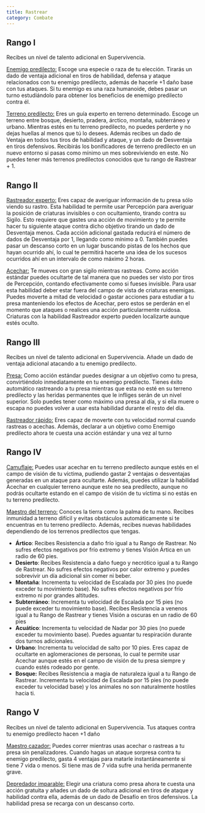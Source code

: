 ```yaml
---
title: Rastrear
category: Combate
---
```


## Rango I

Recibes un nivel de talento adicional en Supervivencia.

<u>Enemigo predilecto:</u> Escoge una especie o raza de tu elección. Tirarás un dado de ventaja adicional en tiros de habilidad, defensa y ataque relacionados con tu enemigo predilecto, además de hacerle +1 daño base con tus ataques. Si tu enemigo es una raza humanoide, debes pasar un turno estudiándolo para obtener los beneficios de enemigo predilecto contra él. 

<u>Terreno predilecto:</u> Eres un guía experto en terreno determinado. Escoge un terreno entre bosque, desierto, pradera, árctico, montaña, subterráneo y urbano. Mientras estés en tu terreno predilecto, no puedes perderte y no dejas huellas al menos que tú lo desees. Además recibes un dado de Ventaja en todos tus tiros de habilidad y ataque, y un dado de Desventaja en tiros defensivos. Recibirás los bonificadores de terreno predilecto en un nuevo entorno si pasas como mínimo un mes sobreviviendo en este. No puedes tener más terrenos predilectos conocidos que tu rango de Rastrear + 1.

## Rango II

<u>Rastreador experto:</u> Eres capaz de averiguar información de tu presa sólo viendo su rastro. Esta habilidad te permite usar Percepción para averiguar la posición de criaturas invisibles o con ocultamiento, tirando contra su Sigilo. Esto requiere que gastes una acción de movimiento y te permite hacer tu siguiente ataque contra dicho objetivo tirando un dado de Desventaja menos. Cada acción adicional gastada reducirá el número de dados de Desventaja por 1, llegando como mínimo a 0.  También puedes pasar un descanso corto en un lugar buscando pistas de los hechos que hayan ocurrido ahí, lo cual te permitirá hacerte una idea de los sucesos ocurridos ahí en un intervalo de como máximo 2 horas.

<u>Acechar:</u> Te mueves con gran sigilo mientras rastreas. Como acción estándar puedes ocultarte de tal manera que no puedes ser visto por tiros de Percepción, contando efectivamente como si fueses invisible. Para usar esta habilidad deber estar fuera del campo de vista de criaturas enemigas. Puedes moverte a mitad de velocidad o gastar acciones para estudiar a tu presa manteniendo los efectos de Acechar, pero estos se perderán en el momento que ataques o realices una acción particularmente ruidosa. Criaturas con la habilidad Rastreador experto pueden localizarte aunque estés oculto.

## Rango III

Recibes un nivel de talento adicional en Supervivencia. Añade un dado de ventaja adicional atacando a tu enemigo predilecto.

<u>Presa:</u> Como acción estándar puedes designar a un objetivo como tu presa, convirtiéndolo inmediatamente en tu enemigo predilecto. Tienes éxito automático rastreando a tu presa mientras que esta no esté en su terreno predilecto y las heridas permanentes que le infliges serán de un nivel superior. Solo puedes tener como máximo una presa al día, y si ella muere o escapa no puedes volver a usar esta habilidad durante el resto del día.

<u>Rastreador rápido:</u>  Eres capaz de moverte con tu velocidad normal cuando rastreas o acechas. Además, declarar a un objetivo como Enemigo predilecto ahora te cuesta una acción estándar y una vez al turno 

## Rango IV

<u>Camuflaje:</u> Puedes usar acechar en tu terreno predilecto aunque estés en el campo de visión de tu víctima, pudiendo gastar 2 ventajas o desventajas generadas en un ataque para ocultarte. Además, puedes utilizar la habilidad Acechar en cualquier terreno aunque este no sea predilecto, aunque no podrás ocultarte estando en el campo de visión de tu víctima si no estás en tu terreno predilecto.

<u>Maestro del terreno:</u> Conoces la tierra como la palma de tu mano. Recibes inmunidad a terreno difícil y evitas obstáculos automáticamente si te encuentras en tu terreno predilecto. Además, recibes nuevas habilidades dependiendo de los terrenos predilectos que tengas. 

- **Ártico**: Recibes Resistencia a daño frío igual a tu Rango de Rastrear. No sufres efectos negativos por frío extremo y tienes Visión Ártica en un radio de 60 pies.
- **Desierto**: Recibes Resistencia a daño fuego y necrótico igual a tu Rango de Rastrear. No sufres efectos negativos por calor extremo y puedes sobrevivir un día adicional sin comer ni beber. 
- **Montaña**: Incrementa tu velocidad de Escalada por 30 pies (no puede exceder tu movimiento base). No sufres efectos negativos por frío extremo ni por grandes altitudes.
- **Subterráneo**: Incrementa tu velocidad de Escalada por 15 pies (no puede exceder tu movimiento base). Recibes Resistencia a venenos igual a tu Rango de Rastrear y tienes Visión a oscuras en un radio de 60 pies
- **Acuático**: Incrementa tu velocidad de Nadar por 30 pies (no puede exceder tu movimiento base). Puedes aguantar tu respiración durante dos turnos adicionales.
- **Urbano**: Incrementa tu velocidad de salto por 10 pies. Eres capaz de ocultarte en aglomeraciones de personas, lo cual te permite usar Acechar aunque estés en el campo de visión de tu presa siempre y cuando estés rodeado por gente.
- **Bosque:** Recibes Resistencia a magia de naturaleza igual a tu Rango de Rastrear. Incrementa tu velocidad de Escalada por 15 pies (no puede exceder tu velocidad base) y los animales no son naturalmente hostiles hacia ti.

## Rango V 

Recibes un nivel de talento adicional en Supervivencia. Tus ataques contra tu enemigo predilecto hacen +1 daño

<u>Maestro cazador:</u> Puedes correr mientras usas acechar o rastreas a tu presa sin penalizadores. Cuando hagas un ataque sorpresa contra tu enemigo predilecto, gasta 4 ventajas para matarle instantáneamente si tiene 7 vida o menos. Si tiene mas de 7 vida sufre una herida permanente grave.

<u>Depredador imparable:</u> Elegir una criatura como presa ahora te cuesta una acción gratuita y añades un dado de soltura adicional en tiros de ataque y habilidad contra ella, además de un dado de Desafío en tiros defensivos. La habilidad presa se recarga con un descanso corto.

